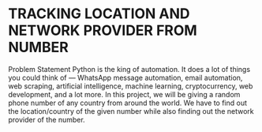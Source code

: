 # TRACKING LOCATION AND NETWORK PROVIDER FROM NUMBER

Problem Statement
Python is the king of automation. It does a  lot of things you could think of — WhatsApp  message automation, email automation, web scraping,  artificial intelligence, machine learning, cryptocurrency, web development, and a lot more. In this project,  we will be giving a random phone number of  any country from around the world.	 We  have to find out the location/country of the  given number	while also finding out	the  network provider of the number.
